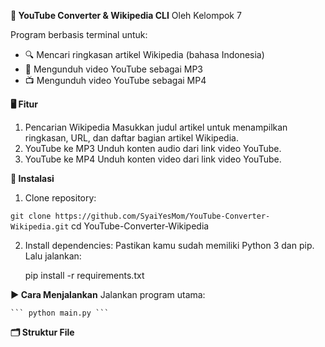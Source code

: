 **🧠 YouTube Converter & Wikipedia CLI**
Oleh Kelompok 7

Program berbasis terminal untuk:
   - 🔍 Mencari ringkasan artikel Wikipedia (bahasa Indonesia)
   - 🎵 Mengunduh video YouTube sebagai MP3
   - 📺 Mengunduh video YouTube sebagai MP4

**🖥️ Fitur**
  1. Pencarian Wikipedia
      Masukkan judul artikel untuk menampilkan ringkasan, URL, dan daftar bagian artikel Wikipedia.
  2. YouTube ke MP3
      Unduh konten audio dari link video YouTube.
  3. YouTube ke MP4
      Unduh konten video dari link video YouTube.

**🔧 Instalasi**
  1. Clone repository:

  ``` git clone https://github.com/SyaiYesMom/YouTube-Converter-Wikipedia.git ```
   cd YouTube-Converter-Wikipedia

  2. Install dependencies:
      Pastikan kamu sudah memiliki Python 3 dan pip.
      Lalu jalankan:

     pip install -r requirements.txt

**▶️ Cara Menjalankan**
Jalankan program utama:

    ``` python main.py ```

**🗂️ Struktur File**




